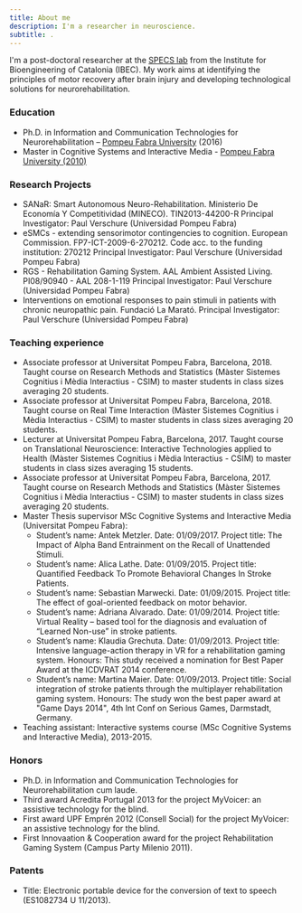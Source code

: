 ```yaml
---
title: About me
description: I'm a researcher in neuroscience.
subtitle: .
---
```

I'm a post-doctoral researcher at the [SPECS lab](https://specs.ibecbarcelona.eu/)  from the Institute for Bioengineering of Catalonia (IBEC). My work aims at identifying the principles of motor recovery after brain injury and developing technological solutions for neurorehabilitation.

### Education

* Ph.D. in Information and Communication Technologies for Neurorehabilitation – [Pompeu Fabra University](https://www.upf.edu/web/csim/entry/-/-/25811/adscripcion/belen-rubio) (2016) 
* Master in Cognitive Systems and Interactive Media - [Pompeu Fabra University (2010) ](https://www.upf.edu/web/csim/entry/-/-/25811/adscripcion/belen-rubio)

### Research Projects

- SANaR: Smart Autonomous Neuro-Rehabilitation. Ministerio De Economía Y Competitividad (MINECO). TIN2013-44200-R Principal Investigator: Paul Verschure (Universidad Pompeu Fabra)
- eSMCs - extending sensorimotor contingencies to cognition. European Commission. FP7-ICT-2009-6-270212. Code acc. to the funding institution: 270212 Principal Investigator: Paul Verschure (Universidad Pompeu Fabra)
- RGS - Rehabilitation Gaming System. AAL Ambient Assisted Living. PI08/90940 - AAL 208-1-119  Principal Investigator: Paul Verschure (Universidad Pompeu Fabra)
- Interventions on emotional responses to pain stimuli in patients with chronic neuropathic pain. Fundació La Marató. Principal Investigator: Paul Verschure (Universidad Pompeu Fabra)

### Teaching experience

- Associate professor at Universitat Pompeu Fabra, Barcelona, 2018. Taught course on Research Methods and Statistics (Màster Sistemes Cognitius i Mèdia Interactius - CSIM) to master students in class sizes averaging 20 students.
- Associate professor at Universitat Pompeu Fabra, Barcelona, 2018. Taught course on Real Time Interaction (Màster Sistemes Cognitius i Mèdia Interactius - CSIM) to master students in class sizes averaging 20 students.
- Lecturer at Universitat Pompeu Fabra, Barcelona, 2017. Taught course on Translational Neuroscience: Interactive Technologies applied to Health (Màster Sistemes Cognitius i Mèdia Interactius - CSIM) to master students in class sizes averaging 15 students.
- Associate professor at Universitat Pompeu Fabra, Barcelona, 2017. Taught course on Research Methods and Statistics (Màster Sistemes Cognitius i Mèdia Interactius - CSIM) to master students in class sizes averaging 20 students.
- Master Thesis supervisor MSc Cognitive Systems and Interactive Media (Universitat Pompeu Fabra):
    - Student’s name: Antek Metzler. Date: 01/09/2017. Project title: The Impact of Alpha Band Entrainment on the Recall of Unattended Stimuli.
    - Student’s name: Alica Lathe. Date: 01/09/2015. Project title: Quantified Feedback To Promote Behavioral Changes In Stroke Patients.
    - Student’s name: Sebastian Marwecki. Date: 01/09/2015. Project title: The effect of goal-oriented feedback on motor behavior.
    - Student’s name: Adriana Alvarado. Date: 01/09/2014. Project title: Virtual Reality – based tool for the diagnosis and evaluation of “Learned Non-use” in stroke patients.
    - Student’s name: Klaudia Grechuta. Date: 01/09/2013. Project title: Intensive language-action therapy in VR for a rehabilitation gaming system. Honours: This study received a nomination for Best Paper Award at the ICDVRAT 2014 conference.
    - Student’s name: Martina Maier. Date: 01/09/2013. Project title: Social integration of stroke patients through the multiplayer rehabilitation gaming system. Honours: The study won the best paper award at "Game Days 2014", 4th Int Conf on Serious Games, Darmstadt, Germany.
- Teaching assistant: Interactive systems course (MSc Cognitive Systems and Interactive Media), 2013-2015.

### Honors
- Ph.D. in Information and Communication Technologies for Neurorehabilitation cum laude.
- Third award Acredita Portugal 2013 for the project MyVoicer: an assistive technology for the blind.
- First award UPF Emprén 2012 (Consell Social) for the project MyVoicer: an assistive technology for the blind.
- First Innovaation & Cooperation award for the project Rehabilitation Gaming System (Campus Party Milenio 2011).

### Patents
- Title: Electronic portable device for the conversion of text to speech (ES1082734 U 11/2013).
